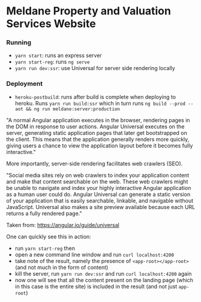 # Meldane Property and Valuation Services Website

### Running
- `yarn start`: runs an express server
- `yarn start-reg`: runs `ng serve`
- `yarn run dev:ssr`: use Universal for server side rendering locally

### Deployment
- `heroku-postbuild`: runs after build is complete when deploying to heroku. Runs `yarn run build:ssr` 
  which in turn runs `ng build --prod --aot && ng run meldane:server:production`

"A normal Angular application executes in the browser, rendering pages in the DOM in response to user actions. Angular Universal 
executes on the server, generating static application pages that later get bootstrapped on the client. This means that the 
application generally renders more quickly, giving users a chance to view the application layout before it becomes fully interactive."

More importantly, server-side rendering facilitates web crawlers (SEO).

"Social media sites rely on web crawlers to index your application content and make that content searchable on the web. These web 
crawlers might be unable to navigate and index your highly interactive Angular application as a human user could do.
Angular Universal can generate a static version of your application that is easily searchable, linkable, and navigable without 
JavaScript. Universal also makes a site preview available because each URL returns a fully rendered page."

Taken from: https://angular.io/guide/universal

One can quickly see this in action:
- run `yarn start-reg` then
- open a new command line window and run `curl localhost:4200`
- take note of the result, namely the presence of `<app-root></app-root>` (and not much in the form of content)
- kill the server, run `yarn run dev:ssr` and run `curl localhost:4200` again
- now one will see that all the content present on the landing page (which in this case is the entire 
  site) is included in the result (and not just `app-root`)

